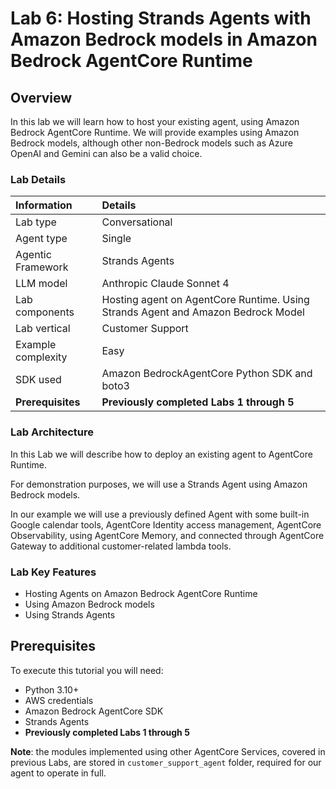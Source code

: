 # Lab 6: Hosting Strands Agents with Amazon Bedrock models in Amazon Bedrock AgentCore Runtime

## Overview

In this lab we will learn how to host your existing agent, using Amazon Bedrock AgentCore Runtime. We will provide examples using Amazon Bedrock models, although other non-Bedrock models such as Azure OpenAI and Gemini can also be a valid choice.

### Lab Details

| Information        | Details                                                                          |
| :----------------- | :------------------------------------------------------------------------------- |
| Lab type           | Conversational                                                                   |
| Agent type         | Single                                                                           |
| Agentic Framework  | Strands Agents                                                                   |
| LLM model          | Anthropic Claude Sonnet 4                                                        |
| Lab components     | Hosting agent on AgentCore Runtime. Using Strands Agent and Amazon Bedrock Model |
| Lab vertical       | Customer Support                                                                 |
| Example complexity | Easy                                                                             |
| SDK used           | Amazon BedrockAgentCore Python SDK and boto3                                     |
| **Prerequisites**  | **Previously completed Labs 1 through 5**                                        |

### Lab Architecture

In this Lab we will describe how to deploy an existing agent to AgentCore Runtime.

For demonstration purposes, we will use a Strands Agent using Amazon Bedrock models.

In our example we will use a previously defined Agent with some built-in Google calendar tools, AgentCore Identity access management, AgentCore Observability, using AgentCore Memory, and connected through AgentCore Gateway to additional customer-related lambda tools.

### Lab Key Features

- Hosting Agents on Amazon Bedrock AgentCore Runtime
- Using Amazon Bedrock models
- Using Strands Agents

## Prerequisites

To execute this tutorial you will need:

- Python 3.10+
- AWS credentials
- Amazon Bedrock AgentCore SDK
- Strands Agents
- **Previously completed Labs 1 through 5**

**Note**: the modules implemented using other AgentCore Services, covered in previous Labs, are stored in `customer_support_agent` folder, required for our agent to operate in full.
